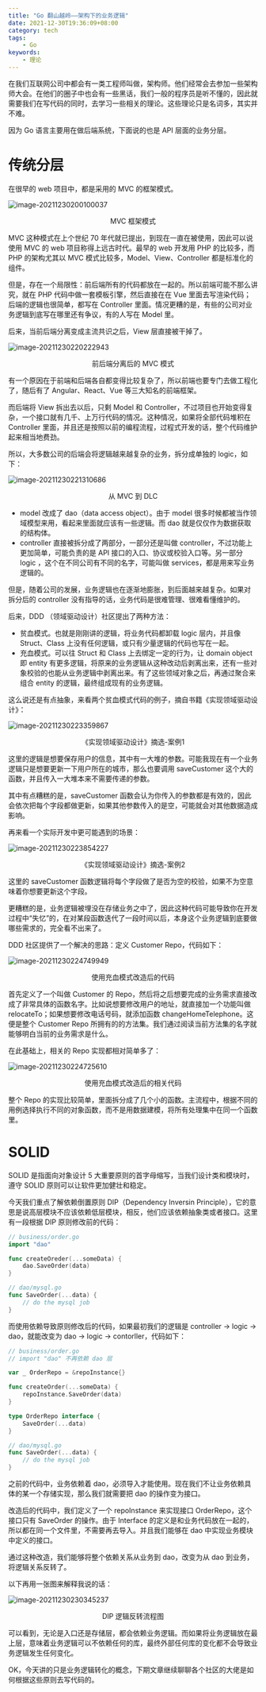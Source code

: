 ```yaml
---
title: "Go 翻山越岭——架构下的业务逻辑"
date: 2021-12-30T19:36:09+08:00
category: tech
tags:
    - Go
keywords:
    - 理论
---
```


在我们互联网公司中都会有一类工程师叫做，架构师。他们经常会去参加一些架构师大会。在他们的圈子中也会有一些黑话，我们一般的程序员是听不懂的，因此就需要我们在写代码的同时，去学习一些相关的理论。这些理论只是名词多，其实并不难。



因为 Go 语言主要用在做后端系统，下面说的也是 API 层面的业务分层。

# 传统分层

在很早的 web 项目中，都是采用的 MVC 的框架模式。

![image-20211230200100037](https://cdn.jsdelivr.net/gh/JupiterXue/PictureBed/BlogImg/202112302001395.png)

<center>MVC 框架模式</center>

MVC 这种模式在上个世纪 70 年代就已提出，到现在一直在被使用，因此可以说使用 MVC 的 web 项目称得上远古时代。最早的 web 开发用 PHP 的比较多，而 PHP 的架构尤其以 MVC 模式比较多，Model、View、Controller 都是标准化的组件。



但是，存在一个局限性：前后端所有的代码都放在一起的。所以前端可能不那么讲究，就在 PHP 代码中做一套模板引擎，然后直接在在 Vue 里面去写渲染代码；后端的逻辑也很简单，都写在 Controller 里面。情况更糟的是，有些的公司对业务逻辑到底写在哪里还有争议，有的人写在 Model 里。



后来，当前后端分离变成主流共识之后，View 层直接被干掉了。

![image-20211230220222943](https://cdn.jsdelivr.net/gh/JupiterXue/PictureBed/BlogImg/202112302202047.png)

<center>前后端分离后的 MVC 模式</center>

有一个原因在于前端和后端各自都变得比较复杂了，所以前端也要专门去做工程化了，随后有了 Angular、React、Vue 等三大知名的前端框架。



而后端将 View 拆出去以后，只剩 Model 和 Controller，不过项目也开始变得复杂，一个接口就有几千、上万行代码的情况。这种情况，如果将全部代码堆积在 Controller 里面，并且还是按照以前的编程流程，过程式开发的话，整个代码维护起来相当地费劲。



所以，大多数公司的后端会将逻辑越来越复杂的业务，拆分成单独的 logic，如下：

![image-20211230221310686](https://cdn.jsdelivr.net/gh/JupiterXue/PictureBed/BlogImg/202112302213764.png)

<center>从 MVC 到 DLC</center>

- model 改成了 dao（data access object）。由于 model 很多时候都被当作领域模型来用，看起来里面就应该有一些逻辑。而 dao 就是仅仅作为数据获取的结构体。
- controller 直接被拆分成了两部分，一部分还是叫做 controller，不过功能上更加简单，可能负责的是 API 接口的入口、协议或校验入口等。另一部分 logic ，这个在不同公司有不同的名字，可能叫做 services，都是用来写业务逻辑的。

但是，随着公司的发展，业务逻辑也在逐渐地膨胀，到后面越来越复杂。如果对 拆分后的 controller 没有指导的话，业务代码是很难管理、很难看懂维护的。



后来，DDD （领域驱动设计）社区提出了两种方法：

- 贫血模式。也就是刚刚讲的逻辑，将业务代码都卸载 logic 层内，并且像 Struct、Class 上没有任何逻辑，或只有少量逻辑的代码也写在一起。
- 充血模式。可以往 Struct 和 Class 上去绑定一定的行为，让 domain object 即 entity 有更多逻辑，将原来的业务逻辑从这种改动后剥离出来，还有一些对象校验的也能从业务逻辑中剥离出来。有了这些领域对象之后，再通过聚合来组合 entity 的逻辑，最终组成现有的业务逻辑。

这么说还是有点抽象，来看两个贫血模式代码的例子，摘自书籍《实现领域驱动设计》：

![image-20211230223359867](https://cdn.jsdelivr.net/gh/JupiterXue/PictureBed/BlogImg/202112302233978.png)

<center>《实现领域驱动设计》摘选-案例1</center>

这里的逻辑是想要保存用户的信息，其中有一大堆的参数。可能我现在有一个业务逻辑只是想要更新一下用户所在的城市，那么也要调用 saveCustomer 这个大的函数，并且传入一大堆本来不需要传递的参数。



其中有点糟糕的是，saveCustomer 函数会认为你传入的参数都是有效的，因此会依次把每个字段都做更新，如果其他参数传入的是空，可能就会对其他数据造成影响。



再来看一个实际开发中更可能遇到的场景：

![image-20211230223854227](https://cdn.jsdelivr.net/gh/JupiterXue/PictureBed/BlogImg/202112302238308.png)

<center>《实现领域驱动设计》摘选-案例2</center>

这里的 saveCustomer  函数逻辑将每个字段做了是否为空的校验，如果不为空意味着你想要更新这个字段。



更糟糕的是，业务逻辑被埋没在存储业务之中了，因此这种代码可能导致你在开发过程中“失忆”的，在对某段函数迭代了一段时间以后，本身这个业务逻辑到底要做哪些需求的，完全看不出来了。



DDD 社区提供了一个解决的思路：定义 Customer Repo，代码如下：

![image-20211230224749949](https://cdn.jsdelivr.net/gh/JupiterXue/PictureBed/BlogImg/202112302247022.png)

<center>使用充血模式改造后的代码</center>

首先定义了一个叫做 Customer 的 Repo，然后将之后想要完成的业务需求直接改成了非常具体的函数名字。比如说想要修改用户的地址，就直接加一个功能叫做 relocateTo；如果想要修改电话号码，就添加函数 changeHomeTelephone。这便是整个 Customer Repo 所拥有的的方法集。我们通过阅读当前方法集的名字就能够明白当前的业务需求是什么。



在此基础上，相关的 Repo 实现都相对简单多了：

![image-20211230224725610](https://cdn.jsdelivr.net/gh/JupiterXue/PictureBed/BlogImg/202112302247687.png)

<center>使用充血模式改造后的相关代码</center>

整个 Repo 的实现比较简单，里面拆分成了几个小的函数。主流程中，根据不同的用例选择执行不同的对象函数，而不是用数据建模，将所有处理集中在同一个函数里。

# SOLID

SOLID 是指面向对象设计 5 大重要原则的首字母缩写，当我们设计类和模块时，遵守 SOLID 原则可以让软件更加健壮和稳定。



今天我们重点了解依赖倒置原则 DIP（Dependency Inversin Principle），它的意思是说高层模块不应该依赖低层模块，相反，他们应该依赖抽象类或者接口。这里有一段根据 DIP 原则修改前的代码：

```go
// business/order.go
import "dao"

func createOreder(...someData) {
    dao.SaveOrder(data)
}

// dao/mysql.go
func SaveOrder(...data) {
    // do the mysql job
}
```

而使用依赖导致原则修改后的代码，如果最初我们的逻辑是 controller → logic → dao，就能改变为 dao → logic → contorller，代码如下：

```go
// business/order.go
// import "dao" 不再依赖 dao 层

var _ OrderRepo = &repoInstance{}

func createOrder(...someData) {
    repoInstance.SaveOrder(data)
}

type OrderRepo interface {
    SaveOrder(...data)
}

// dao/mysql.go
func SaveOrder(...data) {
    // do the mysql job
}
```

之前的代码中，业务依赖着 dao，必须导入才能使用。现在我们不让业务依赖具体的某一个存储实现，那么我们就需要把 dao 的操作变为接口。



改造后的代码中，我们定义了一个 repoInstance 来实现接口 OrderRepo，这个接口只有 SaveOrder 的操作。由于 Interface 的定义是和业务代码放在一起的，所以都在同一个文件里，不需要再去导入。并且我们能够在 dao 中实现业务模块中定义的接口。



通过这种改造，我们能够将整个依赖关系从业务到 dao，改变为从 dao 到业务，将逻辑关系反转了。



以下再用一张图来解释我说的话：

![image-20211230230345237](https://cdn.jsdelivr.net/gh/JupiterXue/PictureBed/BlogImg/202112302303317.png)

<center>DIP 逻辑反转流程图</center>

可以看到，无论是入口还是存储层，都会依赖业务逻辑。而如果将业务逻辑放在最上层，意味着业务逻辑可以不依赖任何的库，最终外部任何库的变化都不会导致业务逻辑发生任何变化。



OK，今天讲的只是业务逻辑转化的概念，下期文章继续聊聊各个社区的大佬是如何根据这些原则去写代码的。
